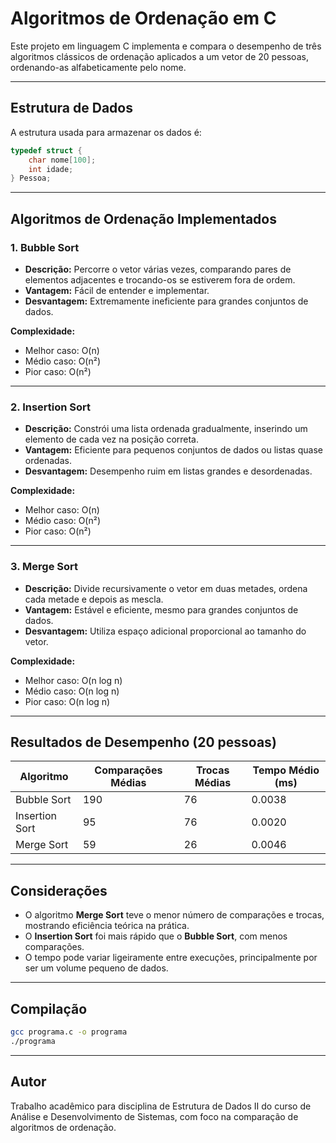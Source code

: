 
# Algoritmos de Ordenação em C

Este projeto em linguagem C implementa e compara o desempenho de três algoritmos clássicos de ordenação aplicados a um vetor de 20 pessoas, ordenando-as alfabeticamente pelo nome.

---

##  Estrutura de Dados

A estrutura usada para armazenar os dados é:

```c
typedef struct {
    char nome[100];
    int idade;
} Pessoa;
```

---

##  Algoritmos de Ordenação Implementados

### 1. **Bubble Sort**
- **Descrição:** Percorre o vetor várias vezes, comparando pares de elementos adjacentes e trocando-os se estiverem fora de ordem.
- **Vantagem:** Fácil de entender e implementar.
- **Desvantagem:** Extremamente ineficiente para grandes conjuntos de dados.

**Complexidade:**
- Melhor caso: O(n)
- Médio caso: O(n²)
- Pior caso: O(n²)

---

### 2. **Insertion Sort**
- **Descrição:** Constrói uma lista ordenada gradualmente, inserindo um elemento de cada vez na posição correta.
- **Vantagem:** Eficiente para pequenos conjuntos de dados ou listas quase ordenadas.
- **Desvantagem:** Desempenho ruim em listas grandes e desordenadas.

 **Complexidade:**
 - Melhor caso: O(n)
 - Médio caso: O(n²)
 - Pior caso: O(n²)

---

### 3. **Merge Sort**
- **Descrição:** Divide recursivamente o vetor em duas metades, ordena cada metade e depois as mescla.
- **Vantagem:** Estável e eficiente, mesmo para grandes conjuntos de dados.
- **Desvantagem:** Utiliza espaço adicional proporcional ao tamanho do vetor.

**Complexidade:**
 - Melhor caso: O(n log n)
 - Médio caso: O(n log n)
 - Pior caso: O(n log n)

---

## Resultados de Desempenho (20 pessoas)

| Algoritmo      | Comparações Médias | Trocas Médias | Tempo Médio (ms) |
|----------------|--------------------|----------------|------------------|
| Bubble Sort    | 190                | 76             | 0.0038           |
| Insertion Sort | 95                 | 76             | 0.0020           |
| Merge Sort     | 59                 | 26             | 0.0046           |

---

##  Considerações

- O algoritmo **Merge Sort** teve o menor número de comparações e trocas, mostrando eficiência teórica na prática.
- O **Insertion Sort** foi mais rápido que o **Bubble Sort**, com menos comparações.
- O tempo pode variar ligeiramente entre execuções, principalmente por ser um volume pequeno de dados.

---

##  Compilação

```bash
gcc programa.c -o programa
./programa
```

---

## Autor

Trabalho acadêmico para disciplina de Estrutura de Dados II do curso de Análise e Desenvolvimento de Sistemas, com foco na comparação de algoritmos de ordenação.
